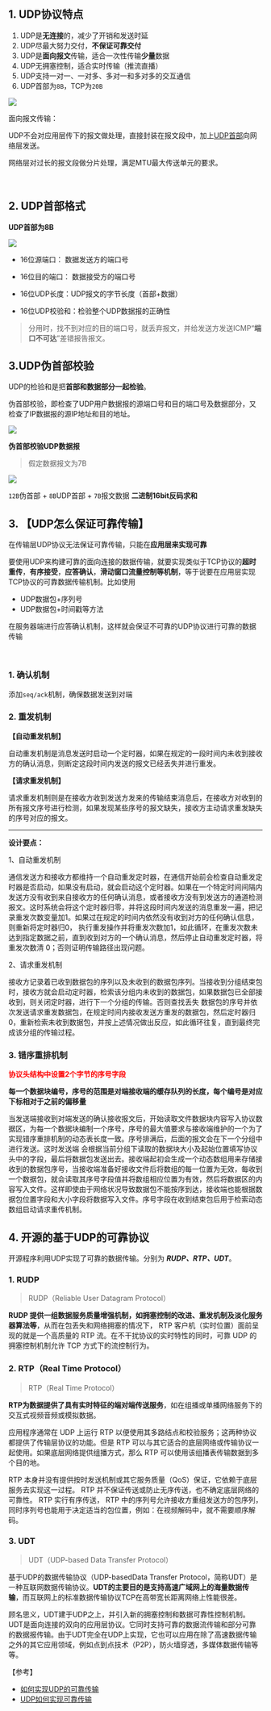 ## 1. UDP协议特点

1. UDP是**无连接**的，减少了开销和发送时延
2. UDP尽最大努力交付，**不保证可靠交付**
3. UDP是**面向报文**传输，适合一次性传输**少量**数据
4. UDP无拥塞控制，适合实时传输（推流直播）
5. UDP支持一对一、一对多、多对一和多对多的交互通信
6. UDP首部为`8B`，TCP为`20B`

![](https://iqqcode-blog.oss-cn-beijing.aliyuncs.com/imgs01/20200726161801.png)

面向报文传输：

UDP不会对应用层传下的报文做处理，直接封装在报文段中，加上<u>UDP首部</u>向网络层发送。

网络层对过长的报文段做分片处理，满足MTU最大传送单元的要求。

<br>

## 2. UDP首部格式

**UDP首部为8B**

![](https://iqqcode-blog.oss-cn-beijing.aliyuncs.com/imgs01/20200726163023.png)

- 16位源端口： 数据发送方的端口号

- 16位目的端口： 数据接受方的端口号

- 16位UDP长度：UDP报文的字节长度（首部+数据）

- 16位UDP校验和：检验整个UDP数据报的正确性

> 分用时，找不到对应的目的端口号，就丢弃报文，并给发送方发送ICMP“**端口不可达**”差错报告报文。

## 3.UDP伪首部校验

UDP的检验和是把**首部和数据部分一起检验**。

伪首部校验，即检查了UDP用户数据报的源端口号和目的端口号及数据部分，又检查了IP数据报的源IP地址和目的地址。

![](https://iqqcode-blog.oss-cn-beijing.aliyuncs.com/imgs01/20200726163525.png)

**伪首部校验UDP数据报**

> 假定数据报文为7B

![](https://iqqcode-blog.oss-cn-beijing.aliyuncs.com/imgs01/20200726165539.png)

`12B`伪首部 + `8B`UDP首部 + `7B`报文数据 **二进制16bit反码求和**



## 3. 【UDP怎么保证可靠传输】

在传输层UDP协议无法保证可靠传输，只能在**应用层来实现可靠**

要使用UDP来构建可靠的面向连接的数据传输，就要实现类似于TCP协议的**超时重传**，**有序接受**，**应答确认**，**滑动窗口流量控制等机制**，等于说要在应用层实现TCP协议的可靠数据传输机制。比如使用

- UDP数据包+序列号
- UDP数据包+时间戳等方法

在服务器端进行应答确认机制，这样就会保证不可靠的UDP协议进行可靠的数据传输

<br>



### 1. 确认机制

添加`seq/ack`机制，确保数据发送到对端

### 2. 重发机制

**【自动重发机制】**

自动重发机制是消息发送时启动一个定时器，如果在规定的一段时间内未收到接收方的确认消息，则断定这段时间内发送的报文已经丢失并进行重发。

**【请求重发机制】**

请求重发机制则是在接收方收到发送方发来的传输结束消息后，在接收方对收到的所有报文序号进行检测，如果发现某些序号的报文缺失，接收方主动请求重发缺失的序号对应的报文。

----------------

**设计要点：**

1、自动重发机制

通信发送方和接收方都维持一个自动重发定时器，在通信开始前会检查自动重发定时器是否启动，如果没有启动，就会启动这个定时器。如果在一个特定时间间隔内发送方没有收到来自接收方的任何确认消息，或者接收方没有到发送方的通道检测报文。这时系统会将这个定时器归零，并将这段时间内发送的消息重发一遍，把记录重发次数变量加1。如果过在规定的时间内依然没有收到对方的任何确认信息，则重新将定时器归0， 执行重发操作并将重发次数加1，如此循环，在重发次数未达到指定数据之前，直到收到对方的一个确认消息，然后停止自动重发定时器，将重发次数清 0；否则证明传输路径出现问题。

2、请求重发机制

接收方记录着已收到数据包的序列以及未收到的数据包序列。当接收到分组结束包时，接收方就会启动定时器，检索该分组内未收到的数据包，如果数据包已全部接收到，则关闭定时器，进行下一个分组的传输。否则查找丢失 数据包的序号并依次发送请求重发数据包，在规定时间内接收发送方重发的数据包，然后定时器归 0，重新检索未收到数据包，并按上述情况做出反应，如此循环往复，直到最终完成该分组的传输过程。

### 3. 错序重排机制

<font color = red>**协议头结构中设置2个字节的序号字段**</font>

**每一个数据块编号，序号的范围是对端接收端的缓存队列的长度，每个编号是对应下标相对于之前的偏移量**

当发送端接收到对端发送的确认接收报文后，开始读取文件数据块内容写入协议数据区，为每一个数据块编制一个序号，序号的最大值要求与接收端维护的一个为了实现错序重排机制的动态表长度一致。序号排满后，后面的报文会在下一个分组中进行发送。这时发送端 会根据当前分组下读取的数据块大小及起始位置填写协议头中的字段，最后将数据包发送出去。接收端起初会生成一个动态数组用来存储接收到的数据包序号，当接收端准备好接收文件后将数组的每一位置为无效，每收到一个数据包，就会读取其序号字段值并将数组相应位置为有效，然后将数据区的内容写入文件。这样即使由于网络状况导致数据包不能按序到达，接收端也能根据数据包位置字段和大小字段将数据写入文件。序号字段在收到结束包后用于检索动态数组启动请求重传机制。



## 4. 开源的基于UDP的可靠协议

开源程序利用UDP实现了可靠的数据传输。分别为 ***RUDP、RTP、UDT***。

### 1. RUDP

> RUDP（Reliable User Datagram Protocol）

**RUDP 提供一组数据服务质量增强机制，如拥塞控制的改进、重发机制及淡化服务器算法等**，从而在包丢失和网络拥塞的情况下， RTP 客户机（实时位置）面前呈现的就是一个高质量的 RTP 流。在不干扰协议的实时特性的同时，可靠 UDP 的拥塞控制机制允许 TCP 方式下的流控制行为。

### 2. RTP（Real Time Protocol）

> RTP（Real Time Protocol）

**RTP为数据提供了具有实时特征的端对端传送服务**，如在组播或单播网络服务下的交互式视频音频或模拟数据。

应用程序通常在 UDP 上运行 RTP 以便使用其多路结点和校验服务；这两种协议都提供了传输层协议的功能。但是 RTP 可以与其它适合的底层网络或传输协议一起使用。如果底层网络提供组播方式，那么 RTP 可以使用该组播表传输数据到多个目的地。

RTP 本身并没有提供按时发送机制或其它服务质量（QoS）保证，它依赖于底层服务去实现这一过程。 RTP 并不保证传送或防止无序传送，也不确定底层网络的可靠性。 RTP 实行有序传送， RTP 中的序列号允许接收方重组发送方的包序列，同时序列号也能用于决定适当的包位置，例如：在视频解码中，就不需要顺序解码。

### 3. UDT

> UDT（UDP-based Data Transfer Protocol）

基于UDP的数据传输协议（UDP-basedData Transfer Protocol，简称UDT）是一种互联网数据传输协议。**UDT的主要目的是支持高速广域网上的海量数据传输**，而互联网上的标准数据传输协议TCP在高带宽长距离网络上性能很差。

顾名思义，UDT建于UDP之上，并引入新的拥塞控制和数据可靠性控制机制。UDT是面向连接的双向的应用层协议。它同时支持可靠的数据流传输和部分可靠的数据报传输。由于UDT完全在UDP上实现，它也可以应用在除了高速数据传输之外的其它应用领域，例如点到点技术（P2P），防火墙穿透，多媒体数据传输等等。





【参考】

- [如何实现UDP的可靠传输](https://blog.csdn.net/AaronHyk/article/details/81505562)
- [UDP如何实现可靠传输](https://www.jianshu.com/p/6c73a4585eba)